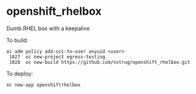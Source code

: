 # openshift_rhelbox
Dumb RHEL box with a keepalive


To build:
```
oc adm policy add-scc-to-user anyuid <user>
 1027  oc new-project egress-testing
 1028  oc new-build https://github.com/nstrug/openshift_rhelbox.git
```

To deploy:
```
oc new-app openshiftrhelbox
```


